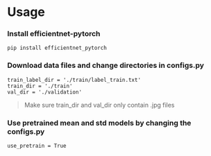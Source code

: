 # Usage

### Install efficientnet-pytorch
```
pip install efficientnet_pytorch
```

### Download data files and change directories in configs.py
```
train_label_dir = './train/label_train.txt'
train_dir = './train'
val_dir = './validation'
```
> Make sure train_dir and val_dir only contain .jpg files

### Use pretrained mean and std models by changing the configs.py
```
use_pretrain = True
```


